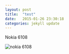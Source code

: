 ```yaml
---
layout: post
title:  "test"
date:   2015-01-26 23:30:18
categories: jekyll update
---
```

Nokia 6108

![nokia 6108](http://photos-h.ak.instagram.com/hphotos-ak-xaf1/t51.2885-15/10948686_642768462493759_375652672_n.jpg)